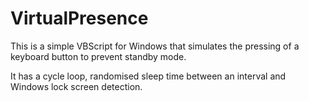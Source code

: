 # VirtualPresence

This is a simple VBScript for Windows that simulates the pressing of a keyboard button to prevent standby mode.

It has a cycle loop, randomised sleep time between an interval and Windows lock screen detection.
